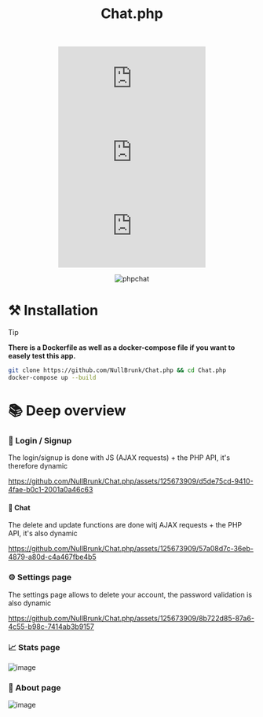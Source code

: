 <div align="center">
   
# Chat.php  
  
<br/> 

![GitHub top language](https://img.shields.io/github/languages/top/NullBrunk/Chat.php?style=for-the-badge)
![GitHub commit activity](https://img.shields.io/github/commit-activity/m/NullBrunk/Chat.php?style=for-the-badge)
![repo size](https://img.shields.io/github/repo-size/NullBrunk/Chat.php?style=for-the-badge)


![phpchat](https://github.com/NullBrunk/Chat.php/assets/125673909/eabe391b-88f3-4b9c-9545-975cdaee98d1)

</div>


# ⚒️ Installation

> [!TIP]
> **There is a Dockerfile as well as a docker-compose file if you want to easely test this app.**

```bash
git clone https://github.com/NullBrunk/Chat.php && cd Chat.php
docker-compose up --build
```

# 📚 Deep overview

### 🔐 Login / Signup

The login/signup is done with JS (AJAX requests) + the PHP API, it's therefore dynamic 

https://github.com/NullBrunk/Chat.php/assets/125673909/d5de75cd-9410-4fae-b0c1-2001a0a46c63

#### 💬 Chat

The delete and update functions are done witj AJAX requests + the PHP API, it's also dynamic

https://github.com/NullBrunk/Chat.php/assets/125673909/57a08d7c-36eb-4879-a80d-c4a467fbe4b5

### ⚙️ Settings page

The settings page allows to delete your account, the password validation is also dynamic

https://github.com/NullBrunk/Chat.php/assets/125673909/8b722d85-87a6-4c55-b98c-7414ab3b9157

### 📈 Stats page 
![image](https://github.com/NullBrunk/Chat.php/assets/125673909/5a893e6b-773b-4707-b018-0451eef32524)

### 🔎 About page
![image](https://github.com/NullBrunk/Chat.php/assets/125673909/3e59c72d-0ccd-4fbf-ad60-e1d4d3c2d5fa)





